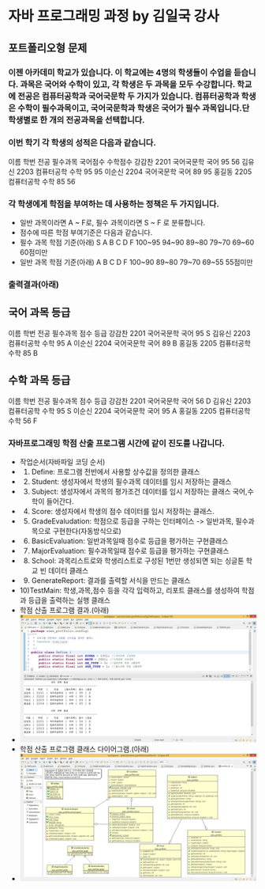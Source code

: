 # 자바 프로그래밍 과정 by 김일국 강사

## 포트폴리오형 문제

### 이젠 아카데미 학교가 있습니다. 이 학교에는 4명의 학생들이 수업을 듣습니다. 과목은 국어와 수학이 있고, 각 학생은 두 과목을 모두 수강합니다. 학교에 전공은 컴퓨터공학과 국어국문학 두 가지가 있습니다. 컴퓨터공학과 학생은 수학이 필수과목이고, 국어국문학과 학생은 국어가 필수 과목입니다.단 학생별로 한 개의 전공과목을 선택합니다.

### 이번 학기 각 학생의 성적은 다음과 같습니다. 
  이름  학번    전공  필수과목 국어점수 수학점수
  강감찬 2201 국어국문학  국어      95      56
  김유신 2203 컴퓨터공학  수학      95      95
  이순신 2204 국어국문학  국어      89      95
  홍길동 2205 컴퓨터공학  수학      85      56

### 각 학생에게 학점을 부여하는 데 사용하는 정책은 두 가지입니다.
- 일반 과목이라면 A ~ F로, 필수 과목이라면 S ~ F 로 분류합니다.
- 점수에 따른 학점 부여기준은 다음과 같습니다.
- 필수 과목 학점 기준(아래)
    S      A      B      C      D      F
100~95  94~90  89~80  79~70  69~60  60점미만
- 일반 과목 학점 기준(아래)
    A      B      C      D      F
100~90  89~80  79~70  69~55  55점미만

### 출력결과(아래)
국어 과목 등급
-----------------------------------------
이름  학번    전공    필수과목  점수 등급
강감찬 2201 국어국문학  국어    95  S
김유신 2203 컴퓨터공학  수학    95  A
이순신 2204 국어국문학  국어    89  B
홍길동 2205 컴퓨터공학  수학    85  B

수학 과목 등급
-----------------------------------------
이름  학번    전공    필수과목  점수 등급
강감찬 2201 국어국문학  국어    56  D
김유신 2203 컴퓨터공학  수학    95  S
이순신 2204 국어국문학  국어    95  A
홍길동 2205 컴퓨터공학  수학    56  F

### 자바프로그래밍 학점 산출 프로그램 시간에 같이 진도를 나갑니다.
- 작업순서(자바파일 코딩 순서)
- 1) Define: 프로그램 전반에서 사용할 상수값을 정의한 클래스
- 2) Student: 생성자에서 학생의 필수과목 데이터를 임시 저장하는 클래스
- 3) Subject: 생성자에서 과목의 평가조건 데이터를 임시 저장하는 클래스 국어,수학이 들어간다.
- 4) Score: 생성자에서 학생의 점수 데이터를 임시 저장하는 클래스.
- 5) GradeEvaludation: 학점으로 등급을 구하는 인터페이스 -> 일반과목, 필수과목으로 구현한다(자동방식으로)
- 6) BasicEvaluation: 일반과목일때 점수로 등급을 평가하는 구현클래스
- 7) MajorEvaluation: 필수과목일때 점수로 등급을 평가하는 구현클래스
- 8) School: 과목리스트로와 학생리스트로 구성된 1번만 생성되면 되는 싱글톤 학교 빈 데이터 클래스
- 9) GenerateReport: 결과를 출력할 서식을 만드는 클래스
- 10)TestMain: 학생,과목,점수 등을 각각 입력하고, 리포트 클래스를 생성하여 학점과 등급을 출력하는 실행 클래스
- 학점 산출 프로그램 결과.(아래)
- ![학점 산출 프로그램 결과](../../README/portfolio.jpg)
- 학점 산출 프로그램 클래스 다이어그램.(아래)
- ![학점 산출 프로그램 클래스 다이어그램](../../README/classdiagram.jpg)